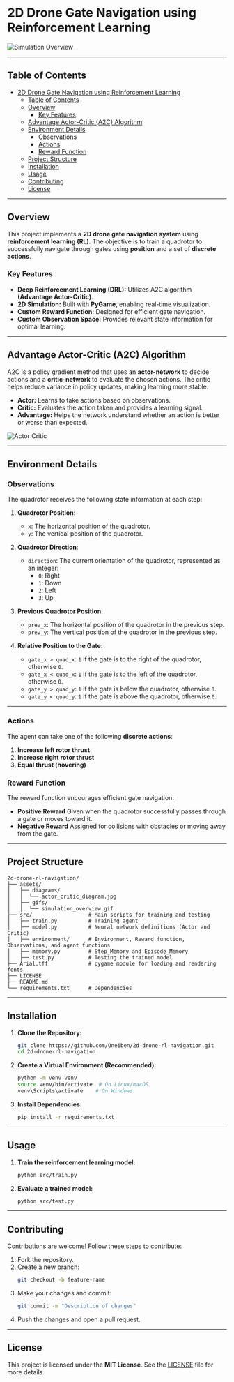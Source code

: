 # 2D Drone Gate Navigation using Reinforcement Learning

![Simulation Overview](./assets/gifs/simulation_overview.gif)

---

## Table of Contents

- [2D Drone Gate Navigation using Reinforcement Learning](#2d-drone-gate-navigation-using-reinforcement-learning)
  - [Table of Contents](#table-of-contents)
  - [Overview](#overview)
    - [Key Features](#key-features)
  - [Advantage Actor-Critic (A2C) Algorithm](#advantage-actor-critic-a2c-algorithm)
  - [Environment Details](#environment-details)
    - [Observations](#observations)
    - [Actions](#actions)
    - [Reward Function](#reward-function)
  - [Project Structure](#project-structure)
  - [Installation](#installation)
  - [Usage](#usage)
  - [Contributing](#contributing)
  - [License](#license)

---

## Overview

This project implements a **2D drone gate navigation system** using **reinforcement learning (RL)**. The objective is to train a quadrotor to successfully navigate through gates using **position** and a set of **discrete actions**.

### Key Features

- **Deep Reinforcement Learning (DRL):** Utilizes A2C algorithm **(Advantage Actor-Critic)**.
- **2D Simulation:** Built with **PyGame**, enabling real-time visualization.
- **Custom Reward Function:** Designed for efficient gate navigation.
- **Custom Observation Space:** Provides relevant state information for optimal learning.

---

## Advantage Actor-Critic (A2C) Algorithm

A2C is a policy gradient method that uses an **actor-network** to decide actions and a **critic-network** to evaluate the chosen actions. The critic helps reduce variance in policy updates, making learning more stable.

- **Actor:** Learns to take actions based on observations.
- **Critic:** Evaluates the action taken and provides a learning signal.
- **Advantage:** Helps the network understand whether an action is better or worse than expected.

![Actor Critic](./assets/diagrams/actor_critic_diagram.png)

---

## Environment Details

### Observations

The quadrotor receives the following state information at each step:

1. **Quadrotor Position**:
   - `x`: The horizontal position of the quadrotor.
   - `y`: The vertical position of the quadrotor.

2. **Quadrotor Direction**:
   - `direction`: The current orientation of the quadrotor, represented as an integer:
     - `0`: Right
     - `1`: Down
     - `2`: Left
     - `3`: Up

3. **Previous Quadrotor Position**:
   - `prev_x`: The horizontal position of the quadrotor in the previous step.
   - `prev_y`: The vertical position of the quadrotor in the previous step.

4. **Relative Position to the Gate**:
   - `gate_x > quad_x`: `1` if the gate is to the right of the quadrotor, otherwise `0`.
   - `gate_x < quad_x`: `1` if the gate is to the left of the quadrotor, otherwise `0`.
   - `gate_y > quad_y`: `1` if the gate is below the quadrotor, otherwise `0`.
   - `gate_y < quad_y`: `1` if the gate is above the quadrotor, otherwise `0`.

---

### Actions

The agent can take one of the following **discrete actions**:
1. **Increase left rotor thrust**
2. **Increase right rotor thrust**
3. **Equal thrust (hovering)**

### Reward Function

The reward function encourages efficient gate navigation:
- **Positive Reward** Given when the quadrotor successfully passes through a gate or moves toward it.
- **Negative Reward** Assigned for collisions with obstacles or moving away from the gate.

---

## Project Structure

```plaintext
2d-drone-rl-navigation/
├── assets/
│   ├── diagrams/
│   │  └── actor_critic_diagram.jpg
│   ├── gifs/
│   │  └── simulation_overview.gif
├── src/                  # Main scripts for training and testing
│   ├── train.py          # Training agent
│   ├── model.py          # Neural network definitions (Actor and Critic)
│   ├── environment/      # Environment, Reward function, Observations, and agent functions
│   ├── memory.py         # Step_Memory and Episode_Memory
│   ├── test.py           # Testing the trained model
├── Arial.tff             # pygame module for loading and rendering fonts
├── LICENSE 
├── README.md
└── requirements.txt      # Dependencies            
```

---


## Installation

1. **Clone the Repository:**
   ```bash
   git clone https://github.com/Oneiben/2d-drone-rl-navigation.git
   cd 2d-drone-rl-navigation
   ```

2. **Create a Virtual Environment (Recommended):**
   ```bash
   python -m venv venv
   source venv/bin/activate  # On Linux/macOS
   venv\Scripts\activate    # On Windows
   ```

3. **Install Dependencies:**
   ```bash
   pip install -r requirements.txt
   ```

---

## Usage

1. **Train the reinforcement learning model:**
   ```bash
   python src/train.py
   ```

2. **Evaluate a trained model:**
   ```bash
   python src/test.py
   ```

---


## Contributing

Contributions are welcome! Follow these steps to contribute:

1. Fork the repository.
2. Create a new branch:
   ```bash
   git checkout -b feature-name
   ```
3. Make your changes and commit:
   ```bash
   git commit -m "Description of changes"
   ```
4. Push the changes and open a pull request.

---

## License

This project is licensed under the **MIT License**. See the [LICENSE](LICENSE) file for more details.

